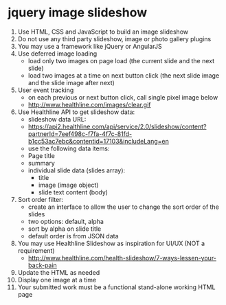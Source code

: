 # jquery image slideshow

1. Use HTML, CSS and JavaScript to build an image slideshow
2. Do not use any third party slideshow, image or photo gallery plugins
3. You may use a framework like jQuery or AngularJS
4. Use deferred image loading
   - load only two images on page load (the current slide and the next slide)
   - load two images at a time on next button click (the next slide image and the slide image after next)
5. User event tracking
   - on each previous or next button click, call single pixel image below
   - http://www.healthline.com/images/clear.gif
6. Use Healthline API to get slideshow data:
   - slideshow data URL:
   - https://api2.healthline.com/api/service/2.0/slideshow/content?partnerId=7eef498c-f7fa-4f7c-81fd-b1cc53ac7ebc&contentid=17103&includeLang=en
   - use the following data items:
   - Page title
   - summary
   - individual slide data (slides array):
     - title
     - image (image object)
     - slide text content (body)
7. Sort order filter:
   - create an interface to allow the user to change the sort order of the slides
   - two options: default, alpha
   - sort by alpha on slide title
   - default order is from JSON data
8. You may use Healthline Slideshow as inspiration for UI/UX (NOT a requirement)
   - http://www.healthline.com/health-slideshow/7-ways-lessen-your-back-pain
9. Update the HTML as needed
10. Display one image at a time
11. Your submitted work must be a functional stand-alone working HTML page
